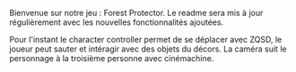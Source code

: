 Bienvenue sur notre jeu : Forest Protector.
Le readme sera mis à jour régulièrement avec les nouvelles fonctionnalités ajoutées. 

Pour l'instant le character controller permet de se déplacer avec ZQSD, le joueur peut sauter et intéragir avec des objets du décors. 
La caméra suit le personnage à la troisième personne avec cinémachine. 
